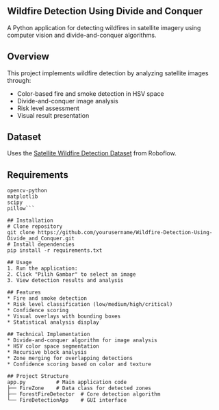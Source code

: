 ## Wildfire Detection Using Divide and Conquer
A Python application for detecting wildfires in satellite imagery using computer vision and divide-and-conquer algorithms.

## Overview
This project implements wildfire detection by analyzing satellite images through:
* Color-based fire and smoke detection in HSV space
* Divide-and-conquer image analysis
* Risk level assessment
* Visual result presentation

## Dataset
Uses the [Satellite Wildfire Detection Dataset](https://universe.roboflow.com/htw-berlin-xv7eo/satellite-wildfire-detection) from Roboflow.

## Requirements
```numpy
opencv-python
matplotlib
scipy
pillow```

## Installation
# Clone repository
git clone https://github.com/yourusername/Wildfire-Detection-Using-Divide_and_Conquer.git
# Install dependencies
pip install -r requirements.txt

## Usage
1. Run the application:
2. Click "Pilih Gambar" to select an image
3. View detection results and analysis

## Features
* Fire and smoke detection
* Risk level classification (low/medium/high/critical)
* Confidence scoring
* Visual overlays with bounding boxes
* Statistical analysis display

## Technical Implementation
* Divide-and-conquer algorithm for image analysis
* HSV color space segmentation
* Recursive block analysis
* Zone merging for overlapping detections
* Confidence scoring based on color and texture

## Project Structure
app.py          # Main application code
├── FireZone    # Data class for detected zones
├── ForestFireDetector  # Core detection algorithm
└── FireDetectionApp    # GUI interface
